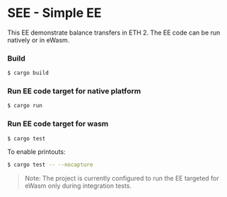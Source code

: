 # SEE - Simple EE
This EE demonstrate balance transfers in ETH 2.  The EE code can be run natively or in eWasm.

### Build
```bash
$ cargo build
```

### Run EE code target for native platform
```bash
$ cargo run
```

### Run EE code target for wasm
```bash
$ cargo test
```

To enable printouts:
```bash
$ cargo test -- --nocapture
```

> Note:  The project is currently configured to run the EE targeted for eWasm only during integration tests.